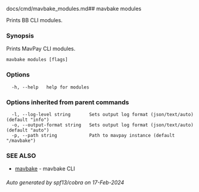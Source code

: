 docs/cmd/mavbake_modules.md## mavbake modules

Prints BB CLI modules.

### Synopsis

Prints MavPay CLI modules.

```
mavbake modules [flags]
```

### Options

```
  -h, --help   help for modules
```

### Options inherited from parent commands

```
  -l, --log-level string       Sets output log format (json/text/auto) (default "info")
  -o, --output-format string   Sets output log format (json/text/auto) (default "auto")
  -p, --path string            Path to mavpay instance (default "/mavbake")
```

### SEE ALSO

* [mavbake](/mavbake/reference/cmd/mavbake)	 - mavbake CLI

###### Auto generated by spf13/cobra on 17-Feb-2024
